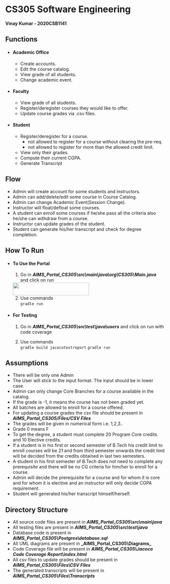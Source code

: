 # <b>CS305 Software Engineering</b>

**Vinay Kumar - 2020CSB1141**

## Functions
* #### Academic Office 
    * Create accounts.
    * Edit the course catalog.
    * View grade of all students.
    * Change academic event.
* #### Faculty 
    * View grade of all students.
    * Register/deregister courses they would like to offer.
    * Update course grades via .csv files.
* #### Student
    * Register/deregister for a course.
      * not allowed to register for a course without clearing the pre-req.
      * not allowed to register for more than the allowed credit limit.
    * View only their grades.
    * Compute their current CGPA.
    * Generate Transcript

## Flow
* Admin will create account for some students and instructors.
* Admin can add/delete/edit some course in Course Catalog.
* Admin can change Academic Event(Session Change).
* Instructor will float/defloat some courses.
* A student can enroll some courses if he/she pass all the criteria also he/she can withdraw from a course.
* Instructor can update grades of the student.
* Student can generate his/her transcript and check for degree completion.

## How To Run
* #### To Use the Portal
    1. Go in **_AIMS_Portal_CS305\src\main\java\org\CS305\Main.java_** and click on run </br>
  <img height="40" src="G:\run.png" width="240"/>

    2. Use commands </br>
        `gradle run`
  
* #### For Testing 
    1. Go in **_AIMS_Portal_CS305\src\test\java\users_** and click on run with code coverage </br>

    2. Use commands </br>
       `gradle build jacocotestreport`
       `gradle run`


## Assumptions

* There will be only one Admin
* The User will stick to the input format. The input should be in lower case.
* Admin can only change Core Branches for a course available in the catalog.
* If the grade is -1, it means the course has not been graded yet.
* All batches are allowed to enroll for a course offered.
* For updating a course grades the csv file should be present in **_AIMS_Portal_CS305/Files/CSV Files_**
* The grades will be given in numerical form i.e. 1,2,3..
* Grade 0 means F
* To get the degree, a student must complete 20 Program Core credits and 10 Elective credits.
* If a student is in his first or second semester of B.Tech his credit limit to enroll courses will be 21 and from third semester onwards the credit limit will be decided from the credits obtained in last two semesters.
* A student in his first semester of B.Tech does not need to complete any prerequisite and there will be no CG criteria for him/her to enroll for a course.
* Admin will decide the prerequisite for a course and for whom it is core and for whom it is elective and an instructor will only decide CGPA requirement.
* Student will generated his/her transcript himself/herself.

## Directory Structure
* All source code files are present in **_AIMS_Portal_CS305\src\main\java_**
* All testing files are present in **_AIMS_Portal_CS305\src\test\java_**
* Database code is present in **_AIMS_Portal_CS305\Postgres\database.sql_**
* All UML diagrams are present in **_AIMS_Portal_CS305\Diagrams\_**
* Code Coverage file will be present in **_AIMS_Portal_CS305\Jacoco Code Coverage Report\index.html_**
* All csv files to update grades should be present in **_AIMS_Portal_CS305\Files\CSV Files_**
* The generated transcripts will be present in **_AIMS_Portal_CS305\Files\Transcripts_**
